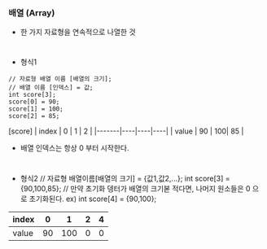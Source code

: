 ### 배열 (Array)
- 한 가지 자료형을 연속적으로 나열한 것
#
- 형식1
```
// 자료형 배열 이름 [배열의 크기];
// 배열 이름 [인덱스] = 값;
int score[3];
score[0] = 90;
score[1] = 100;
score[2] = 85;
```

[score]
| index | 0  | 1  | 2  |
|-------|----|----|----|
| value | 90 | 100| 85 |
- 배열 인덱스는 항상 0 부터 시작한다.
#
- 형식2
// 자료형 배열이름[배열의 크기] = {값1,값2,...};
int score[3] = {90,100,85};
// 만약 초기화 뎅터가 배열의 크기볻 적다면, 나머지 원소들은 0 으로 초기화된다.
ex) int score[4] = {90,100};

| index | 0  | 1  | 2  | 4 |
|-------|----|----|----|---|
| value | 90 | 100 | 0 | 0 | 

#
